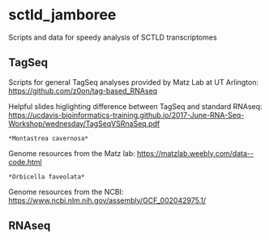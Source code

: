 # sctld_jamboree
Scripts and data for speedy analysis of SCTLD transcriptomes 

## TagSeq
  Scripts for general TagSeq analyses provided by Matz Lab at UT Arlington:
  https://github.com/z0on/tag-based_RNAseq
  
  Helpful slides higlighting difference between TagSeq and standard RNAseq:
  https://ucdavis-bioinformatics-training.github.io/2017-June-RNA-Seq-Workshop/wednesday/TagSeqVSRnaSeq.pdf

    *Montastrea cavernosa*
  Genome resources from the Matz lab: https://matzlab.weebly.com/data--code.html
    
    *Orbicella faveolata*
  Genome resources from the NCBI: https://www.ncbi.nlm.nih.gov/assembly/GCF_002042975.1/

## RNAseq

  